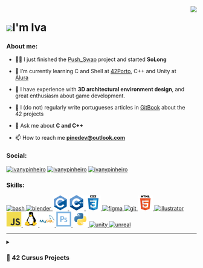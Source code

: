 <img align="right" height="590em" src="https://raw.githubusercontent.com/gist/pin3dev/68ab367fe6fd3606fef6bc9db88bdbe9/raw/2f02eaba8c47e353638f3fd55d2cab9d226021ef/mygithubcard.svg"/>

<h1 align="left"><img src="https://media.tenor.com/SNL9_xhZl9oAAAAi/waving-hand-joypixels.gif" height="30px">I'm Iva</h1>
<h3 align="left">About me:</h3>

- ✍🏻 I just finished the [Push_Swap](https://github.com/pin3dev/push_swap) project and started **SoLong** <!--w/ my partner [clima-fr](https://github.com/clima-fr)-->

- 🌱 I’m currently learning C and Shell at [42Porto](https://www.42porto.com/), C++ and Unity at [Alura](https://www.alura.com.br/)

- 💼 I have experience with **3D architectural environment design**, and great enthusiasm about game development.

- 📝 I (do not) regularly write portugueses articles in [GitBook](https://app.gitbook.com/o/aRI5hAvCazdt1dOmpZmd/home) about the 42 projects 

- 💬 Ask me about **C and C++**

- 📫 How to reach me **pinedev@outlook.com**

<h3 align="left">Social:</h3>
<p align="left">
<a href="https://linkedin.com/in/ivanypinheiro" target="blank"><img align="center" src="https://raw.githubusercontent.com/rahuldkjain/github-profile-readme-generator/master/src/images/icons/Social/linked-in-alt.svg" alt="ivanypinheiro" height="30" width="40" /></a>
<a href="https://instagram.com/ivanypinheiro" target="blank"><img align="center" src="https://raw.githubusercontent.com/rahuldkjain/github-profile-readme-generator/master/src/images/icons/Social/instagram.svg" alt="ivanypinheiro" height="30" width="40" /></a>
<a href="https://www.behance.net/ivanypinheiro" target="blank"><img align="center" src="https://raw.githubusercontent.com/rahuldkjain/github-profile-readme-generator/master/src/images/icons/Social/behance.svg" alt="ivanypinheiro" height="30" width="40" /></a>
</p>

<h3 align="left">Skills:</h3>
<p align="left"> <a href="https://www.gnu.org/software/bash/" target="_blank" rel="noreferrer"> <img src="https://www.vectorlogo.zone/logos/gnu_bash/gnu_bash-icon.svg" alt="bash" width="40" height="40"/> </a> <a href="https://www.blender.org/" target="_blank" rel="noreferrer"> <img src="https://download.blender.org/branding/community/blender_community_badge_white.svg" alt="blender" width="40" height="40"/> </a> <a href="https://www.cprogramming.com/" target="_blank" rel="noreferrer"> <img src="https://raw.githubusercontent.com/devicons/devicon/master/icons/c/c-original.svg" alt="c" width="40" height="40"/> </a> <a href="https://www.w3schools.com/cpp/" target="_blank" rel="noreferrer"> <img src="https://raw.githubusercontent.com/devicons/devicon/master/icons/cplusplus/cplusplus-original.svg" alt="cplusplus" width="40" height="40"/> </a> <a href="https://www.w3schools.com/css/" target="_blank" rel="noreferrer"> <img src="https://raw.githubusercontent.com/devicons/devicon/master/icons/css3/css3-original-wordmark.svg" alt="css3" width="40" height="40"/> </a> <a href="https://www.figma.com/" target="_blank" rel="noreferrer"> <img src="https://www.vectorlogo.zone/logos/figma/figma-icon.svg" alt="figma" width="40" height="40"/> </a> <a href="https://git-scm.com/" target="_blank" rel="noreferrer"> <img src="https://www.vectorlogo.zone/logos/git-scm/git-scm-icon.svg" alt="git" width="40" height="40"/> </a> <a href="https://www.w3.org/html/" target="_blank" rel="noreferrer"> <img src="https://raw.githubusercontent.com/devicons/devicon/master/icons/html5/html5-original-wordmark.svg" alt="html5" width="40" height="40"/> </a> <a href="https://www.adobe.com/in/products/illustrator.html" target="_blank" rel="noreferrer"> <img src="https://www.vectorlogo.zone/logos/adobe_illustrator/adobe_illustrator-icon.svg" alt="illustrator" width="40" height="40"/> </a> <a href="https://developer.mozilla.org/en-US/docs/Web/JavaScript" target="_blank" rel="noreferrer"> <img src="https://raw.githubusercontent.com/devicons/devicon/master/icons/javascript/javascript-original.svg" alt="javascript" width="40" height="40"/> </a> <a href="https://www.linux.org/" target="_blank" rel="noreferrer"> <img src="https://raw.githubusercontent.com/devicons/devicon/master/icons/linux/linux-original.svg" alt="linux" width="40" height="40"/> </a> <a href="https://www.mysql.com/" target="_blank" rel="noreferrer"> <img src="https://raw.githubusercontent.com/devicons/devicon/master/icons/mysql/mysql-original-wordmark.svg" alt="mysql" width="40" height="40"/> </a> <a href="https://www.photoshop.com/en" target="_blank" rel="noreferrer"> <img src="https://raw.githubusercontent.com/devicons/devicon/master/icons/photoshop/photoshop-line.svg" alt="photoshop" width="40" height="40"/> </a> <a href="https://www.python.org" target="_blank" rel="noreferrer"> <img src="https://raw.githubusercontent.com/devicons/devicon/master/icons/python/python-original.svg" alt="python" width="40" height="40"/> </a> <a href="https://unity.com/" target="_blank" rel="noreferrer"> <img src="https://www.vectorlogo.zone/logos/unity3d/unity3d-icon.svg" alt="unity" width="40" height="40"/> </a> <a href="https://unrealengine.com/" target="_blank" rel="noreferrer"> <img src="https://raw.githubusercontent.com/kenangundogan/fontisto/036b7eca71aab1bef8e6a0518f7329f13ed62f6b/icons/svg/brand/unreal-engine.svg" alt="unreal" width="40" height="40"/> </a> </p>

---

<details><summary><h3>🚀 42 Cursus Projects</h3></summary>
<p align="center"><a href="https://github.com/JaeSeoKim/badge42"><img src="https://badge42.vercel.app/api/v2/clc16snwy00920fmmoffssg22/stats?cursusId=21&coalitionId=293" alt="ivbatist's 42 stats" /></a>
  
| Rank | Medal | Project | Status | Resume | Language | Grade |
| :---: | :--- | :---: | :---: | :---: | :---: | :---: |
| 1 |  ![Libft](https://github.com/pin3dev/42-project-badges/blob/main/badges/libftm.png) | Libft | 🔐 | Recreates basics functions for designing your own library | C | <a href="https://github.com/JaeSeoKim/badge42"><img src="https://badge42.vercel.app/api/v2/clc16snwy00920fmmoffssg22/project/2896659" alt="ivbatist's 42 Libft Score" /></a> |
| 2 |  ![GNL](https://github.com/pin3dev/42-project-badges/blob/main/badges/get_next_linem.png) | Get_Next_Line | 🔐 | Read a single line from a fd. | C | <a href="https://github.com/JaeSeoKim/badge42"><img src="https://badge42.vercel.app/api/v2/clc16snwy00920fmmoffssg22/project/2904476" alt="ivbatist's 42 get_next_line Score" /></a> |
| 2 |  ![ft_printf](https://github.com/pin3dev/42-project-badges/blob/main/badges/ft_printfe.png) | Ft_printf | 🔐 | Recreates the printf function. | C | <a href="https://github.com/JaeSeoKim/badge42"><img src="https://badge42.vercel.app/api/v2/clc16snwy00920fmmoffssg22/project/2922407" alt="ivbatist's 42 ft_printf Score" /></a> |
| 2 |  ![Born2beRoot](https://github.com/pin3dev/42-project-badges/blob/main/badges/born2beroote.png) | Born2BeRoot | 🔐 | Create a virtual machine. | SHELL/CLI | <a href="https://github.com/JaeSeoKim/badge42"><img src="https://badge42.vercel.app/api/v2/clc16snwy00920fmmoffssg22/project/2970583" alt="ivbatist's 42 Born2beroot Score" /></a> |
| 2 |  No Badge | ExamRank2 | 🔐 | Exam required to finish rank 2. | C |  <a href="https://github.com/JaeSeoKim/badge42"><img src="https://badge42.vercel.app/api/v2/clc16snwy00920fmmoffssg22/project/3013993" alt="ivbatist's 42 Exam Rank 02 Score" /></a> |
| 3 |  ![minitalk](https://github.com/pin3dev/42-project-badges/blob/main/badges/minitalkm.png) | Minitalk | 🔐 | Create a small data exchange program using UNIX signals. | C | <a href="https://github.com/JaeSeoKim/badge42"><img src="https://badge42.vercel.app/api/v2/clc16snwy00920fmmoffssg22/project/3058025" alt="ivbatist's 42 minitalk Score" /></a> |
| 3 |  ![push_swap](https://github.com/pin3dev/42-project-badges/blob/main/badges/push_swape.png) | [Push_Swap](https://github.com/pin3dev/push_swap) | ✅ | Sort a list o random numbers in the least amount of moves possible. | C | <a href="https://github.com/JaeSeoKim/badge42"><img src="https://badge42.vercel.app/api/v2/clc16snwy00920fmmoffssg22/project/3084142" alt="ivbatist's 42 push_swap Score" /></a> |
 
 </details>

